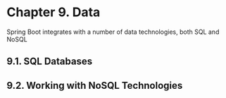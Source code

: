 # Chapter 9. Data

Spring Boot integrates with a number of data technologies, both SQL and NoSQL

## 9.1. SQL Databases

## 9.2. Working with NoSQL Technologies
